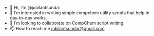 - 👋 Hi, I’m @jubilantsundar
- 👀 I’m interested in writing simple compchem utility scripts that help in day-to-day works.
- 💞️ I’m looking to collaborate on CompChem script writing
- 📫 How to reach me jubilantsundar@gmail.com

<!---
jubilantsundar/jubilantsundar is a ✨ special ✨ repository because its `README.md` (this file) appears on your GitHub profile.
You can click the Preview link to take a look at your changes.
--->
